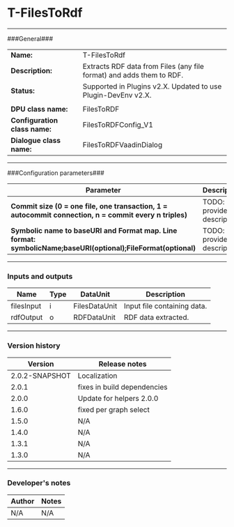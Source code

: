 # T-FilesToRdf #
----------

###General###

|                              |                                                               |
|------------------------------|---------------------------------------------------------------|
|**Name:**                     |T-FilesToRdf                                              |
|**Description:**              |Extracts RDF data from Files (any file format) and adds them to RDF. |
|**Status:**                   |Supported in Plugins v2.X. Updated to use Plugin-DevEnv v2.X.       |
|                              |                                                               |
|**DPU class name:**           |FilesToRDF     | 
|**Configuration class name:** |FilesToRDFConfig_V1                           |
|**Dialogue class name:**      |FilesToRDFVaadinDialog | 

***

###Configuration parameters###


|Parameter                        |Description                             |                                                        
|---------------------------------|----------------------------------------|
|**Commit size (0 = one file, one transaction, 1 = autocommit connection, n = commit every n triples)** |TODO: provide description  |
|**Symbolic name to baseURI and Format map. Line format: symbolicName;baseURI(optional);FileFormat(optional)** |TODO: provide description |

***

### Inputs and outputs ###

|Name                |Type       |DataUnit                         |Description                        |
|--------------------|-----------|---------------------------------|-----------------------------------|
|filesInput |i |FilesDataUnit  |Input file containing data.   |
|rdfOutput|o |RDFDataUnit  |RDF data extracted. | 

***

### Version history ###

|Version            |Release notes                                   |
|-------------------|------------------------------------------------|
|2.0.2-SNAPSHOT              | Localization |
|2.0.1              | fixes in build dependencies |
|2.0.0              | Update for helpers 2.0.0                        |
|1.6.0              | fixed per graph select                          |
|1.5.0              | N/A                                             |
|1.4.0              | N/A                                             |
|1.3.1              | N/A                                             |
|1.3.0              | N/A                                             |


***

### Developer's notes ###

|Author            |Notes                 |
|------------------|----------------------|
|N/A               |N/A                   | 

